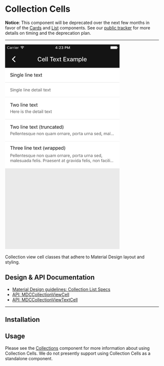 # Collection Cells

**Notice**: This component will be deprecated over the next few months in favor of the
[Cards](../Cards) and [List](../List) components. See our
[public tracker](https://www.pivotaltracker.com/epic/show/3938766) for more details on timing and
the deprecation plan.

---

<div class="article__asset article__asset--screenshot">
  <img src="docs/assets/collection_cells.png" alt="Collection Cells" width="375">
</div>

Collection view cell classes that adhere to Material Design layout and styling.

## Design & API Documentation

<ul class="icon-list">
  <li class="icon-list-item icon-list-item--spec"><a href="https://material.io/go/design-lists#lists-specs">Material Design guidelines: Collection List Specs</a></li>
  <li class="icon-list-item icon-list-item--link"><a href="https://material.io/components/ios/catalog/collections/collection-cells/api-docs/Classes/MDCCollectionViewCell.html">API: MDCCollectionViewCell</a></li>
  <li class="icon-list-item icon-list-item--link"><a href="https://material.io/components/ios/catalog/collections/collection-cells/api-docs/Classes/MDCCollectionViewTextCell.html">API: MDCCollectionViewTextCell</a></li>
</ul>

- - -

## Installation

## Usage

Please see the [Collections](../Collections/) component for more information about using Collection
Cells. We do not presently support using Collection Cells as a standalone component.
